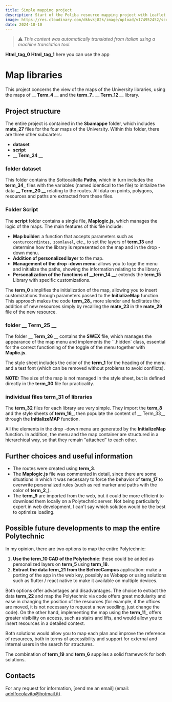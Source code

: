 ```yaml
---
title: Simple mapping project
description: Start of the Poliba resource mapping project with Leaflet
image: https://res.cloudinary.com/dkkvkj82k/image/upload/v174952452/screenshot_2025-06-10_alle_12.46.47_HQONWP.PNG
date: 2024-10-10
---
```


> ⚠️ *This content was automatically translated from Italian using a machine translation tool.*

__Html_tag_0__
__Html_tag_1__ here you can use the app </a>

# Map libraries

This project concerns the view of the maps of the University libraries, using the maps of **__ Term_4 __** and the __term_7___ **__ Term_12 __** library.

## Project structure

The entire project is contained in the **Sbamappe** folder, which includes __mate_27__ files for the four maps of the University. Within this folder, there are three other subcarters:

- **dataset**
- **script**
- **__ Term_24 __**

### folder **dataset**

This folder contains the Sottocaltella **Paths**, which in turn includes the __term_34___ files with the variables (named identical to the file) to initialize the data **__ Term_20 __** relating to the routes. All data on points, polygons, resources and paths are extracted from these files.

### Folder **Script**

The **script** folder contains a single file, **Maplogic.js**, which manages the logic of the maps. The main features of this file include:

- **Map builder**: a function that accepts parameters such as `centurcoordintes`,` zoomlevel`, etc., to set the layers of __term_13__ and determine how the library is represented on the map and in the drop -down menu.
- **Addition of personalized layer** to the map.
- **Management of the drop -down menu**: allows you to toge the menu and initialize the paths, showing the information relating to the library.
- **Personalization of the functions of __term_14 __**: extends the __term_15__ Library with specific customizations.

The __term_0__ simplifies the initialization of the map, allowing you to insert customizations through parameters passed to the **InitializeMap** function. This approach makes the code __term_28___ more slender and facilitates the addition of new resources simply by recalling the __mate_23__ in the __mate_29__ file of the new resource.

### folder **__ Term_25 __**

The folder **__ Term_26 __** contains the **SWEX** file, which manages the appearance of the map menu and implements the ``.hidden` class, essential for the correct functioning of the toggle of the menu together with **Maplic.js**.

The style sheet includes the color of the __term_1__ for the heading of the menu and a test font (which can be removed without problems to avoid conflicts).

**NOTE:** The size of the map is not managed in the style sheet, but is defined directly in the __term_30__ file for practicality.

### individual files __term_31__ of libraries

The __term_32__ files for each library are very simple. They import the __term_8__ and the style sheets of __term_16___, then populate the content of __ Term_33__ through the **InitializeMAP** function.

All the elements in the drop -down menu are generated by the **InitializeMap** function. In addition, the menu and the map container are structured in a hierarchical way, so that they remain "attached" to each other.

## Further choices and useful information

- The routes were created using __term_3__. 
- The **Maplogic.js** file was commented in detail, since there are some situations in which it was necessary to force the behavior of __term_17__ to overwrite personalized rules (such as red marker and paths with the color of __term_2___).
- The __term_9__ are imported from the web, but it could be more efficient to download them locally on a Polytechnic server. Not being particularly expert in web development, I can't say which solution would be the best to optimize loading.

## Possible future developments to map the entire Polytechnic

In my opinion, there are two options to map the entire Polytechnic:

1. **Use the __term_10__ CAD of the Polytechnic**: these could be added as personalized layers on __term_5__ using __term_18__.
2. **Extract the data __term_21__ from the BefreeCampus** application: make a porting of the app in the web key, possibly as Webapp or using solutions such as flutter / react native to make it available on multiple devices.

Both options offer advantages and disadvantages. The choice to extract the data __term_22__ and map the Polytechnic via code offers great modularity and ease in changing the position of the resources (for example, if the offices are moved, it is not necessary to request a new seedling, just change the code). On the other hand, implementing the map using the __term_11___ offers greater visibility on access, such as stairs and lifts, and would allow you to insert resources in a detailed context.

Both solutions would allow you to map each plan and improve the reference of resources, both in terms of accessibility and support for external and internal users in the search for structures.

The combination of __term_19__ and __term_6__ supplies a solid framework for both solutions.

## Contacts

For any request for information, [send me an email] (email: adolfocolavito@hotmail.it).